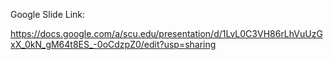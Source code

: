Google Slide Link:

https://docs.google.com/a/scu.edu/presentation/d/1LvL0C3VH86rLhVuUzGxX_0kN_gM64t8ES_-0oCdzpZ0/edit?usp=sharing



